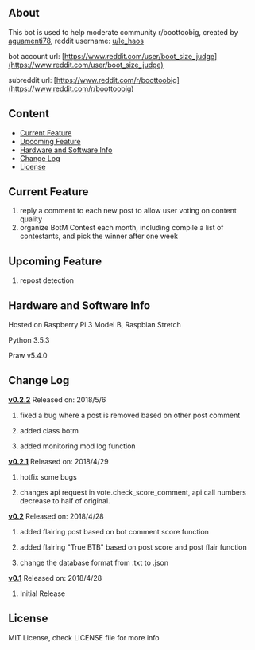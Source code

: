 ## About

This bot is used to help moderate community r/boottoobig, created by [aguamenti78](https://github.com/aguamenti78), reddit username: [u/le_haos](https://www.reddit.com/user/le_haos)

bot account url: [https://www.reddit.com/user/boot_size_judge](https://www.reddit.com/user/boot_size_judge)

subreddit url: [https://www.reddit.com/r/boottoobig](https://www.reddit.com/r/boottoobig)

## Content

* [Current Feature](#current-feature)
* [Upcoming Feature](#upcoming-feature)
* [Hardware and Software Info](#hardware-and-software-info)
* [Change Log](#change-log)
* [License](#license)


## Current Feature

1. reply a comment to each new post to allow user voting on content quality
2. organize BotM Contest each month, including compile a list of contestants, and pick the winner after one week

## Upcoming Feature

1. repost detection

## Hardware and Software Info

Hosted on Raspberry Pi 3 Model B, Raspbian Stretch

Python 3.5.3

Praw v5.4.0

## Change Log

[**v0.2.2**](/releases/tag/v0.2.2) Released on: 2018/5/6

1. fixed a bug where a post is removed based on other post comment

2. added class botm

3. added monitoring mod log function

[**v0.2.1**](https://github.com/aguamenti78/boot_size_judge/releases/tag/v0.2.1) Released on: 2018/4/29

1. hotfix some bugs

2. changes api request in vote.check_score_comment, api call numbers decrease to half of original.

[**v0.2**](https://github.com/aguamenti78/boot_size_judge/releases/tag/v0.2) Released on: 2018/4/28

1. added flairing post based on bot comment score function

2. added flairing "True BTB" based on post score and post flair function

3. change the database format from .txt to .json

[**v0.1**](https://github.com/aguamenti78/boot_size_judge/releases/tag/v0.1) Released on: 2018/4/28

1. Initial Release

## License

MIT License, check LICENSE file for more info
